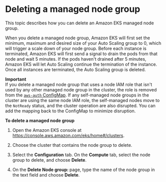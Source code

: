 # Deleting a managed node group<a name="delete-managed-node-group"></a>

This topic describes how you can delete an Amazon EKS managed node group\.

When you delete a managed node group, Amazon EKS will first set the minimum, maximum and desired size of your Auto Scaling group to 0, which will trigger a scale down of your node group. Before each instance is terminated, Amazon EKS will first send a signal to drain the pods from that node and wait 5 minutes. If the pods haven't drained after 5 minutes, Amazon EKS will let Auto Scaling continue the termination of the instance. Once all instances are terminated, the Auto Scaling group is deleted. 


**Important**  
If you delete a managed node group that uses a node IAM role that isn't used by any other managed node group in the cluster, the role is removed from the [`aws-auth` ConfigMap](add-user-role.md)\. If any self\-managed node groups in the cluster are using the same node IAM role, the self\-managed nodes move to the `NotReady` status, and the cluster operation are also disrupted\. You can add the mapping back to the ConfigMap to minimize disruption\.

**To delete a managed node group**

1. Open the Amazon EKS console at [https://console\.aws\.amazon\.com/eks/home\#/clusters](https://console.aws.amazon.com/eks/home#/clusters)\.

1. Choose the cluster that contains the node group to delete\.

1. Select the **Configuration** tab\. On the **Compute** tab, select the node group to delete, and choose **Delete**\.

1. On the **Delete Node group: <node group name>** page, type the name of the node group in the text field and choose **Delete**\.
